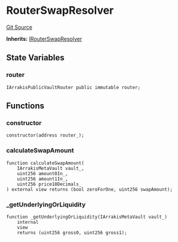 # RouterSwapResolver
[Git Source](https://github.com/ArrakisFinance/arrakis-modular/blob/b9ae3a6dd7145e0f69f817dcb31abd79f8e19310/src/RouterSwapResolver.sol)

**Inherits:**
[IRouterSwapResolver](/src/interfaces/IRouterSwapResolver.sol/interface.IRouterSwapResolver.md)


## State Variables
### router

```solidity
IArrakisPublicVaultRouter public immutable router;
```


## Functions
### constructor


```solidity
constructor(address router_);
```

### calculateSwapAmount


```solidity
function calculateSwapAmount(
    IArrakisMetaVault vault_,
    uint256 amount0In_,
    uint256 amount1In_,
    uint256 price18Decimals_
) external view returns (bool zeroForOne, uint256 swapAmount);
```

### _getUnderlyingOrLiquidity


```solidity
function _getUnderlyingOrLiquidity(IArrakisMetaVault vault_)
    internal
    view
    returns (uint256 gross0, uint256 gross1);
```

